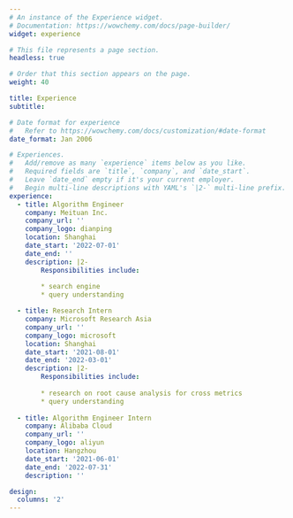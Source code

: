 ```yaml
---
# An instance of the Experience widget.
# Documentation: https://wowchemy.com/docs/page-builder/
widget: experience

# This file represents a page section.
headless: true

# Order that this section appears on the page.
weight: 40

title: Experience
subtitle:

# Date format for experience
#   Refer to https://wowchemy.com/docs/customization/#date-format
date_format: Jan 2006

# Experiences.
#   Add/remove as many `experience` items below as you like.
#   Required fields are `title`, `company`, and `date_start`.
#   Leave `date_end` empty if it's your current employer.
#   Begin multi-line descriptions with YAML's `|2-` multi-line prefix.
experience:
  - title: Algorithm Engineer
    company: Meituan Inc.
    company_url: ''
    company_logo: dianping
    location: Shanghai
    date_start: '2022-07-01'
    date_end: ''
    description: |2-
        Responsibilities include:
        
        * search engine
        * query understanding

  - title: Research Intern
    company: Microsoft Research Asia
    company_url: ''
    company_logo: microsoft
    location: Shanghai
    date_start: '2021-08-01'
    date_end: '2022-03-01'
    description: |2-
        Responsibilities include:
        
        * research on root cause analysis for cross metrics
        * query understanding
  
  - title: Algorithm Engineer Intern
    company: Alibaba Cloud
    company_url: ''
    company_logo: aliyun
    location: Hangzhou
    date_start: '2021-06-01'
    date_end: '2022-07-31'
    description: ''

design:
  columns: '2'
---
```

